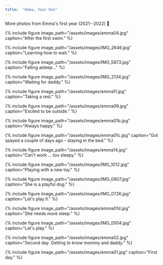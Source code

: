 ```yaml
---
title:  "Emma, Year One"
---
```


More photos from Emma's first year (2021--2022) :feet:

{% include figure image_path="/assets/images/emma04.jpg" caption="After the first swim." %}
<!-- 2022/8/20, -->

{% include figure image_path="/assets/images/IMG_2646.jpg" caption="Learning how to wait." %}
<!-- 2022/7/7,  -->

{% include figure image_path="/assets/images/IMG_5873.jpg" caption="Falling asleep..." %}
<!-- 2022/6/17,  -->

{% include figure image_path="/assets/images/IMG_2134.jpg" caption="Waiting for daddy." %}
<!-- 2022/5/10,  -->

{% include figure image_path="/assets/images/emma11.jpg" caption="Taking a rest." %}
<!-- 2022/4/28,  -->

{% include figure image_path="/assets/images/emma09.jpg" caption="Excited to be outside." %}
<!-- 2022/4/24,  -->

{% include figure image_path="/assets/images/emma01b.jpg" caption="Always happy." %}
<!-- 2022/4/17,  -->

{% include figure image_path="/assets/images/emma01c.jpg" caption="Got spayed a couple of days ago - staying in the bed." %}
<!-- 2022/3/19,  -->

{% include figure image_path="/assets/images/emma14.jpg" caption="Can't work ... too sleepy." %}
<!-- 2022/2/8,  -->

{% include figure image_path="/assets/images/IMG_1012.jpg" caption="Playing with a new toy." %}
<!-- 2022/1/19,  -->

{% include figure image_path="/assets/images/IMG_0807.jpg" caption="She is a playful dog." %}
<!-- 2021/12/19,  -->

{% include figure image_path="/assets/images/IMG_0726.jpg" caption="Let's play II." %}
<!-- 2021/12/14,  -->

{% include figure image_path="/assets/images/emma01d.jpg" caption="She needs more sleep." %}
<!-- 2021/11/29,  -->

{% include figure image_path="/assets/images/IMG_0504.jpg" caption="Let's play." %}
<!-- 2021/11/17,  -->

{% include figure image_path="/assets/images/emma02.jpg" caption="Second day. Getting to know mommy and daddy." %}
<!-- 2021/11/14, -->

{% include figure image_path="/assets/images/emma01.jpg" caption="First day." %}
<!-- 2021/11/13,  -->